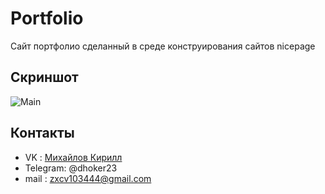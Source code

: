 # Portfolio
Сайт портфолио сделанный в среде конструирования сайтов nicepage
## Скриншот
![Main](https://github.com/dhoker23/Portfolio/assets/44202889/9ad7b6ef-3deb-4115-aed8-1ba2f0c912ab)
## Контакты
- VK : [Михайлов Кирилл](https://vk.com/kirill.mixailov)
- Telegram: @dhoker23
- mail : zxcv103444@gmail.com
